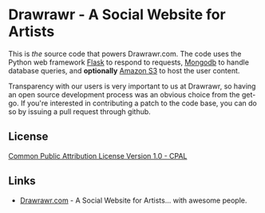 # __Drawrawr__ - A Social Website for Artists

This is *the* source code that powers Drawrawr.com. The code uses the Python web framework [Flask](http://flask.pocoo.org/) to respond to requests, [Mongodb](http://www.mongodb.org/) to handle database queries, and **optionally** [Amazon S3](http://aws.amazon.com/s3/) to host the user content. 

Transparency with our users is very important to us at Drawrawr, so having an open source development process was an obvious choice from the get-go. If you're interested in contributing a patch to the code base, you can do so by issuing a pull request through github. 

License
-------
[Common Public Attribution License Version 1.0 - CPAL](http://opensource.org/licenses/cpal_1.0)

Links
-----
* [Drawrawr.com](http://www.drawrawr.com/) - A Social Website for Artists... with awesome people.
